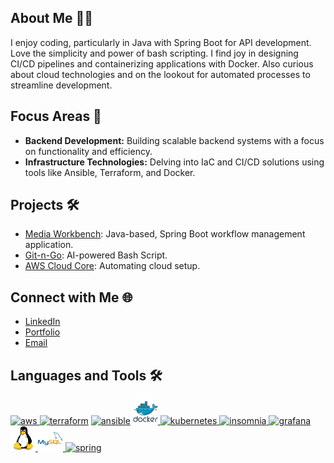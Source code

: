 ## About Me 👨‍💻

I enjoy coding, particularly in Java with Spring Boot for API development. 
Love the simplicity and power of bash scripting. 
I find joy in designing CI/CD pipelines and containerizing applications with Docker. 
Also curious about cloud technologies and on the lookout for automated processes to streamline development.



## Focus Areas 🎯

- **Backend Development:** Building scalable backend systems with a focus on functionality and efficiency.
- **Infrastructure Technologies:** Delving into IaC and CI/CD solutions using tools like Ansible, Terraform, and Docker.



## Projects 🛠️

- [Media Workbench](https://github.com/fr3m3n/media-workbench): Java-based, Spring Boot workflow management application.
- [Git-n-Go](https://github.com/fr3m3n/git-n-go): AI-powered Bash Script.
- [AWS Cloud Core](https://github.com/fr3m3n/cloud-core): Automating cloud setup.



## Connect with Me 🌐

- [LinkedIn](https://www.linkedin.com/in/maximo-timochenko/)
- [Portfolio](https://stellinelab.io/)
- [Email](mailto:mtimochenko@tutanota.com)




## Languages and Tools 🛠️

<p align="left"> 
    <a href="https://aws.amazon.com" target="_blank" rel="noreferrer"> <img src="https://www.vectorlogo.zone/logos/amazon_aws/amazon_aws-icon.svg" alt="aws" width="40" height="40"/> </a>
  <a href="https://www.terraform.io/" target="_blank" rel="noreferrer"><img src="https://www.vectorlogo.zone/logos/terraformio/terraformio-icon.svg" alt="terraform" width="40" height="40"/></a>
  <a href="https://www.ansible.com/" target="_blank" rel="noreferrer"><img src="https://www.vectorlogo.zone/logos/ansible/ansible-icon.svg" alt="ansible" width="40" height="40"/></a>
  <a href="https://www.docker.com/" target="_blank" rel="noreferrer"> <img src="https://raw.githubusercontent.com/devicons/devicon/master/icons/docker/docker-original-wordmark.svg" alt="docker" width="40" height="40"/> </a> 
  <a href="https://kubernetes.io" target="_blank" rel="noreferrer"> <img src="https://www.vectorlogo.zone/logos/kubernetes/kubernetes-icon.svg" alt="kubernetes" width="40" height="40"/> </a> 
  <a href="https://insomnia.rest/" target="_blank" rel="noreferrer"> <img src="https://icons.iconarchive.com/icons/papirus-team/papirus-apps/256/insomnia-icon.png" alt="insomnia" width="40" height="40"/> </a>
  <a href="https://grafana.com" target="_blank" rel="noreferrer"> <img src="https://www.vectorlogo.zone/logos/grafana/grafana-icon.svg" alt="grafana" width="40" height="40"/> </a> 
  <a href="https://www.linux.org/" target="_blank" rel="noreferrer"> <img src="https://raw.githubusercontent.com/devicons/devicon/master/icons/linux/linux-original.svg" alt="linux" width="40" height="40"/> </a> 
  <a href="https://www.mysql.com/" target="_blank" rel="noreferrer"> <img src="https://raw.githubusercontent.com/devicons/devicon/master/icons/mysql/mysql-original-wordmark.svg" alt="mysql" width="40" height="40"/> </a> 
  <a href="https://spring.io/" target="_blank" rel="noreferrer"> <img src="https://www.vectorlogo.zone/logos/springio/springio-icon.svg" alt="spring" width="40" height="40"/> </a>
</p>
